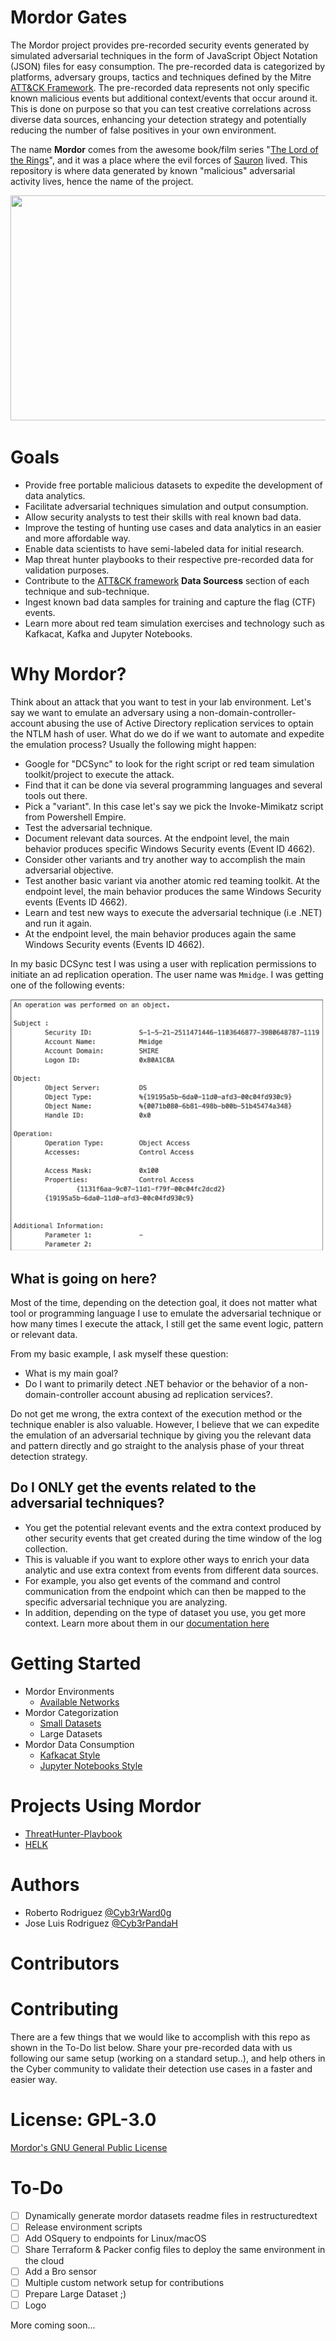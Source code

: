 # Mordor Gates

The Mordor project provides pre-recorded security events generated by simulated adversarial techniques in the form of JavaScript Object Notation (JSON) files for easy consumption. The pre-recorded data is categorized by platforms, adversary groups, tactics and techniques defined by the Mitre [ATT&CK Framework](https://attack.mitre.org/wiki/Main_Page). The pre-recorded data represents not only specific known malicious events but additional context/events that occur around it. This is done on purpose so that you can test creative correlations across diverse data sources, enhancing your detection strategy and potentially reducing the number of false positives in your own environment.

The name **Mordor** comes from the awesome book/film series "[The Lord of the Rings](https://en.wikipedia.org/wiki/The_Lord_of_the_Rings_(film_series))", and it was a place where the evil forces of [Sauron](https://en.wikipedia.org/wiki/Sauron) lived. This repository is where data generated by known "malicious" adversarial activity lives, hence the name of the project.

<img src="https://media.giphy.com/media/26uN0fPodsblcQ2V8S/giphy.gif" width="980" height="360" />

# Goals

* Provide free portable malicious datasets to expedite the development of data analytics.
* Facilitate adversarial techniques simulation and output consumption.
* Allow security analysts to test their skills with real known bad data.
* Improve the testing of hunting use cases and data analytics in an easier and more affordable way.
* Enable data scientists to have semi-labeled data for initial research.
* Map threat hunter playbooks to their respective pre-recorded data for validation purposes.
* Contribute to the [ATT&CK framework](https://attack.mitre.org/wiki/Main_Page) **Data Sourcess** section of each technique and sub-technique.
* Ingest known bad data samples for training and capture the flag (CTF) events.
* Learn more about red team simulation exercises and technology such as Kafkacat, Kafka and Jupyter Notebooks.

# Why Mordor?

Think about an attack that you want to test in your lab environment.
Let's say we want to emulate an adversary using a non-domain-controller-account abusing the use of Active Directory replication services to optain the NTLM hash of user.
What do we do if we want to automate and expedite the emulation process? Usually the following might happen:

* Google for "DCSync" to look for the right script or red team simulation toolkit/project to execute the attack.
* Find that it can be done via several programming languages and several tools out there.
* Pick a "variant". In this case let's say we pick the Invoke-Mimikatz script from Powershell Empire.
* Test the adversarial technique.
* Document relevant data sources. At the endpoint level, the main behavior produces specific Windows Security events (Event ID 4662).
* Consider other variants and try another way to accomplish the main adversarial objective.
* Test another basic variant via another atomic red teaming toolkit. At the endpoint level, the main behavior produces the same Windows Security events (Events ID 4662).
* Learn and test new ways to execute the adversarial technique (i.e .NET) and run it again.
* At the endpoint level, the main behavior produces again the same Windows Security events (Events ID 4662).

In my basic DCSync test I was using a user with replication permissions to initiate an ad replication operation.
The user name was ``Mmidge``.
I was getting one of the following events:

<img src="docs/source/_static/event-log-dcsync-one.png" width="500" height="" />

## What is going on here?

Most of the time, depending on the detection goal, it does not matter what tool or programming language I use to emulate the adversarial technique or how many times I execute the attack, I still get the same event logic, pattern or relevant data.

From my basic example, I ask myself these question:

* What is my main goal?
* Do I want to primarily detect .NET behavior or the behavior of a non-domain-controller account abusing ad replication services?.

Do not get me wrong, the extra context of the execution method or the technique enabler is also valuable.
However, I believe that we can expedite the emulation of an adversarial technique by giving you the relevant data and pattern directly and go straight to the analysis phase of your threat detection strategy.

## Do I ONLY get the events related to the adversarial techniques?

* You get the potential relevant events and the extra context produced by other security events that get created during the time window of the log collection.
* This is valuable if you want to explore other ways to enrich your data analytic and use extra context from events from different data sources.
* For example, you also get events of the command and control communication from the endpoint which can then be mapped to the specific adversarial technique you are analyzing.
* In addition, depending on the type of dataset you use, you get more context. Learn more about them in our [documentation here](https://mordor.readthedocs.io/en/latest/mordor_categorization.html)

# Getting Started

* Mordor Environments
    * [Available Networks](https://mordor.readthedocs.io/en/latest/network_available.html)
* Mordor Categorization
    * [Small Datasets](https://mordor.readthedocs.io/en/latest/mordor_categorization.html#small-datasets)
    * Large Datasets
* Mordor Data Consumption
    * [Kafkacat Style](https://mordor.readthedocs.io/en/latest/consume_mordor.html#kafkacat-style)
    * [Jupyter Notebooks Style](https://mordor.readthedocs.io/en/latest/consume_mordor.html#jupyter-notebook-style)

# Projects Using Mordor

* [ThreatHunter-Playbook](https://github.com/Cyb3rWard0g/ThreatHunter-Playbook)
* [HELK](https://github.com/Cyb3rWard0g/HELK)

# Authors

* Roberto Rodriguez [@Cyb3rWard0g](https://twitter.com/Cyb3rWard0g)
* Jose Luis Rodriguez [@Cyb3rPandaH](https://twitter.com/Cyb3rPandaH)

# Contributors

# Contributing

There are a few things that we would like to accomplish with this repo as shown in the To-Do list below. Share your pre-recorded data with us following our same setup (working on a standard setup..), and help others in the Cyber community to validate their detection use cases in a faster and easier way.  

# License: GPL-3.0

[ Mordor's GNU General Public License](https://github.com/Cyb3rWard0g/Mordor/blob/master/LICENSE)

# To-Do

- [ ] Dynamically generate mordor datasets readme files in restructuredtext
- [ ] Release environment scripts
- [ ] Add OSquery to endpoints for Linux/macOS
- [ ] Share Terraform & Packer config files to deploy the same environment in the cloud
- [ ] Add a Bro sensor
- [ ] Multiple custom network setup for contributions
- [ ] Prepare Large Dataset ;)
- [ ] Logo

More coming soon...